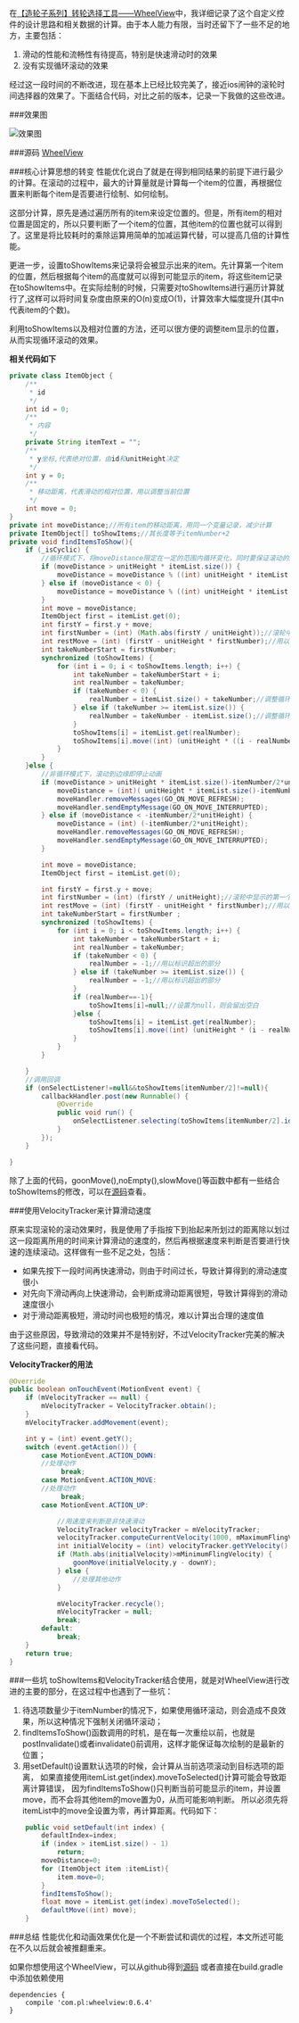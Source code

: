在[【造轮子系列】转轮选择工具——WheelView](http://www.jianshu.com/p/4b3e2373d0e2)中，我详细记录了这个自定义控件的设计思路和相关数据的计算。由于本人能力有限，当时还留下了一些不足的地方，主要包括：

1. 滑动的性能和流畅性有待提高，特别是快速滑动时的效果
2. 没有实现循环滚动的效果

经过这一段时间的不断改进，现在基本上已经比较完美了，接近ios闹钟的滚轮时间选择器的效果了。下面结合代码，对比之前的版本，记录一下我做的这些改进。

###效果图

![效果图](https://raw.githubusercontent.com/l465659833/WheelView/master/art/sample.gif)

###源码
[WheelView](https://github.com/l465659833/WheelView)

###核心计算思想的转变
性能优化说白了就是在得到相同结果的前提下进行最少的计算。在滚动的过程中，最大的计算量就是计算每一个item的位置，再根据位置来判断每个item是否要进行绘制、如何绘制。

这部分计算，原先是通过遍历所有的item来设定位置的。但是，所有item的相对位置是固定的，所以只要判断了一个item的位置，其他item的位置也就可以得到了。这里是将比较耗时的乘除运算用简单的加减运算代替，可以提高几倍的计算性能。

更进一步，设置toShowItems来记录将会被显示出来的item。先计算第一个item的位置，然后根据每个item的高度就可以得到可能显示的item，将这些item记录在toShowItems中。在实际绘制的时候，只需要对toShowItems进行遍历计算就行了,这样可以将时间复杂度由原来的O(n)变成O(1)，计算效率大幅度提升(其中n代表item的个数)。

利用toShowItems以及相对位置的方法，还可以很方便的调整item显示的位置，从而实现循环滚动的效果。

**相关代码如下**
```java
private class ItemObject {
	/**
	 * id
	 */
	int id = 0;
	/**
	 * 内容
	 */
	private String itemText = "";
	/**
	 * y坐标,代表绝对位置，由id和unitHeight决定
	 */
	int y = 0;
	/**
	 * 移动距离，代表滑动的相对位置，用以调整当前位置
	 */
	int move = 0;
}
private int moveDistance;//所有item的移动距离，用同一个变量记录，减少计算
private ItemObject[] toShowItems;//其长度等于itemNumber+2
private void findItemsToShow(){
	if (_isCyclic) {
		//循环模式下，将moveDistance限定在一定的范围内循环变化，同时要保证滚动的连续性
		if (moveDistance > unitHeight * itemList.size()) {
			moveDistance = moveDistance % ((int) unitHeight * itemList.size());
		} else if (moveDistance < 0) {
			moveDistance = moveDistance % ((int) unitHeight * itemList.size()) + (int) unitHeight * itemList.size();
		}
		int move = moveDistance;
		ItemObject first = itemList.get(0);
		int firstY = first.y + move;
		int firstNumber = (int) (Math.abs(firstY / unitHeight));//滚轮中显示的第一个item的index
		int restMove = (int) (firstY - unitHeight * firstNumber);//用以保证滚动的连续性
		int takeNumberStart = firstNumber;
		synchronized (toShowItems) {
			for (int i = 0; i < toShowItems.length; i++) {
				int takeNumber = takeNumberStart + i;
				int realNumber = takeNumber;
				if (takeNumber < 0) {
					realNumber = itemList.size() + takeNumber;//调整循环滚动显示的index
				} else if (takeNumber >= itemList.size()) {
					realNumber = takeNumber - itemList.size();//调整循环滚动显示的index
				}
				toShowItems[i] = itemList.get(realNumber);
				toShowItems[i].move((int) (unitHeight * ((i - realNumber)%itemList.size())) - restMove);//设置滚动的相对位置
			}
		}
	}else {
		//非循环模式下，滚动到边缘即停止动画
		if (moveDistance > unitHeight * itemList.size()-itemNumber/2*unitHeight-unitHeight) {
			moveDistance = (int)( unitHeight * itemList.size()-itemNumber/2*unitHeight-unitHeight);
			moveHandler.removeMessages(GO_ON_MOVE_REFRESH);
			moveHandler.sendEmptyMessage(GO_ON_MOVE_INTERRUPTED);
		} else if (moveDistance < -itemNumber/2*unitHeight) {
			moveDistance = (int) (-itemNumber/2*unitHeight);
			moveHandler.removeMessages(GO_ON_MOVE_REFRESH);
			moveHandler.sendEmptyMessage(GO_ON_MOVE_INTERRUPTED);
		}

		int move = moveDistance;
		ItemObject first = itemList.get(0);

		int firstY = first.y + move;
		int firstNumber = (int) (firstY / unitHeight);//滚轮中显示的第一个item的index
		int restMove = (int) (firstY - unitHeight * firstNumber);//用以保证滚动的连续性
		int takeNumberStart = firstNumber ;
		synchronized (toShowItems) {
			for (int i = 0; i < toShowItems.length; i++) {
				int takeNumber = takeNumberStart + i;
				int realNumber = takeNumber;
				if (takeNumber < 0) {
					realNumber = -1;//用以标识超出的部分
				} else if (takeNumber >= itemList.size()) {
					realNumber = -1;//用以标识超出的部分
				}
				if (realNumber==-1){
					toShowItems[i]=null;//设置为null，则会留出空白
				}else {
					toShowItems[i] = itemList.get(realNumber);
					toShowItems[i].move((int) (unitHeight * (i - realNumber)) - restMove);//设置滚动的相对位置
				}
			}
		}

	}
    //调用回调
	if (onSelectListener!=null&&toShowItems[itemNumber/2]!=null){
		callbackHandler.post(new Runnable() {
			@Override
			public void run() {
				onSelectListener.selecting(toShowItems[itemNumber/2].id,toShowItems[itemNumber/2].getItemText());
			}
		});
	}

}

```

除了上面的代码，goonMove(),noEmpty(),slowMove()等函数中都有一些结合toShowItems的修改，可以在[源码](https://github.com/l465659833/WheelView)查看。

###使用VelocityTracker来计算滑动速度

原来实现滚轮的滚动效果时，我是使用了手指按下到抬起来所划过的距离除以划过这一段距离所用的时间来计算滑动的速度的，然后再根据速度来判断是否要进行快速的连续滚动。这样做有一些不足之处，包括：
* 如果先按下一段时间再快速滑动，则由于时间过长，导致计算得到的滑动速度很小
* 对先向下滑动再向上快速滑动，会判断成滑动距离很短，导致计算得到的滑动速度很小
* 对于滑动距离极短，滑动时间也极短的情况，难以计算出合理的速度值

由于这些原因，导致滑动的效果并不是特别好，不过VelocityTracker完美的解决了这些问题，直接看代码。

**VelocityTracker的用法**
```java
@Override
public boolean onTouchEvent(MotionEvent event) {
	if (mVelocityTracker == null) {
		mVelocityTracker = VelocityTracker.obtain();
	}
	mVelocityTracker.addMovement(event);

	int y = (int) event.getY();
	switch (event.getAction()) {
		case MotionEvent.ACTION_DOWN:
		//处理动作
			 break;              
		case MotionEvent.ACTION_MOVE:
		//处理动作
			 break;              
		case MotionEvent.ACTION_UP:             

			//用速度来判断是非快速滑动
			VelocityTracker velocityTracker = mVelocityTracker;
			velocityTracker.computeCurrentVelocity(1000, mMaximumFlingVelocity);
			int initialVelocity = (int) velocityTracker.getYVelocity();
			if (Math.abs(initialVelocity)>mMinimumFlingVelocity) {
				goonMove(initialVelocity,y - downY);
			} else {
				//处理其他动作				
			}

			mVelocityTracker.recycle();
			mVelocityTracker = null;
			break;
		default:
			break;
	}
	return true;
}
```

###一些坑
toShowItems和VelocityTracker结合使用，就是对WheelView进行改进的主要的部分，在这过程中也遇到了一些坑：

1. 待选项数量少于itemNumber的情况下，如果使用循环滚动，则会造成不良效果，所以这种情况下强制关闭循环滚动；
2. findItemsToShow()函数调用的时机，是在每一次重绘以前，也就是postInvalidate()或者invalidate()前调用，这样才能保证每次绘制的是最新的位置；
3. 用setDefault()设置默认选项的时候，会计算从当前选项滚动到目标选项的距离，
如果直接使用itemList.get(index).moveToSelected()计算可能会导致距离计算错误，
因为findItemsToShow()只判断当前可能显示的item，并设置move，而不会将其他item的move置为0，从而可能影响判断。
所以必须先将itemList中的move全设置为零，再计算距离。代码如下：

```java
    public void setDefault(int index) {
        defaultIndex=index;
        if (index > itemList.size() - 1)
            return;
        moveDistance=0;
        for (ItemObject item :itemList){
            item.move=0;
        }
        findItemsToShow();
        float move = itemList.get(index).moveToSelected();
        defaultMove((int) move);
    }
```


###总结
性能优化和动画效果优化是一个不断尝试和调优的过程，本文所述可能在不久以后就会被推翻重来。

如果你想使用这个WheelView，可以从github得到[源码](https://github.com/l465659833/WheelView)
或者直接在build.gradle中添加依赖使用

```
dependencies {
    compile 'com.pl:wheelview:0.6.4'
}
```
